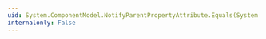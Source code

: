```yaml
---
uid: System.ComponentModel.NotifyParentPropertyAttribute.Equals(System.Object)
internalonly: False
---
```

